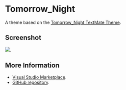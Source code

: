 # Tomorrow_Night

A theme based on the [Tomorrow_Night TextMate Theme](http://colorsublime.com/theme/Tomorrow_Night).


## Screenshot
![](https://raw.githubusercontent.com/gerane/VSCodeThemes/master/gerane.Theme-Tomorrow_Night/screenshot.png).


## More Information
* [Visual Studio Marketplace](https://marketplace.visualstudio.com/items/gerane.Theme-TomorrowNight).
* [GitHub repository](https://github.com/gerane/VSCodeThemes).
